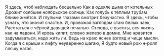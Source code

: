 Я здесь, чтоб наблюдать бесцельно
Как в одеяле дыма от котельных
Дрожит озябшее ноябрьское солнце.
Как голубь к тёплым трубам ближе жмётся.
И глупыми глазами смотрит безучастно.
Я здесь, чтобы узнать, что значит счастье.
И, провожая взглядом стаю белых чаек,
Расстаться с чёрной давящей печалью.
Отсюда, с высоты, вся жизнь как на ладони.
И кровь кипит, словно железо в домне.
Мне нравится задумываться, надо жить ли.
Ведь на краю яснее взгляд и чище мысли.
Когда я с крыши к лифту неуверенно шагаю,
Я будто новый рок-н-ролл пляшу нагая.